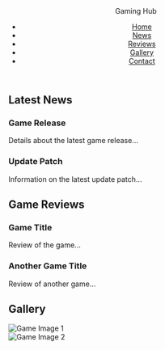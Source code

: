 <!DOCTYPE html> <html lang="en"> <head> <meta charset="UTF-8"> <meta name="viewport" content="width=device-width, initial-scale=1.0"> <title>Gaming Webpage</title> <link rel="stylesheet" href="styles.css"> </head> <body> <header> <div class="logo">Gaming Hub</div> <nav> <ul> <li><a href="#home">Home</a></li> <li><a href="#news">News</a></li> <li><a href="#reviews">Reviews</a></li> <li><a href="#gallery">Gallery</a></li> <li><a href="#contact">Contact</a></li> </ul> </nav> </header> <main> <section id="news"> <h2>Latest News</h2> <article> <h3>Game Release</h3> <p>Details about the latest game release...</p> </article> <article> <h3>Update Patch</h3> <p>Information on the latest update patch...</p> </article> </section> <section id="reviews"> <h2>Game Reviews</h2> <article> <h3>Game Title</h3> <p>Review of the game...</p> </article> <article> <h3>Another Game Title</h3> <p>Review of another game...</p> </article> </section> <section id="gallery"> <h2>Gallery</h2> <div class="gallery-item"> <img src="image1.jpg" alt="Game Image 1"> </div> <div class="gallery-item"> <img src="image2.jpg" alt="Game Image 2"> </div> </section>
